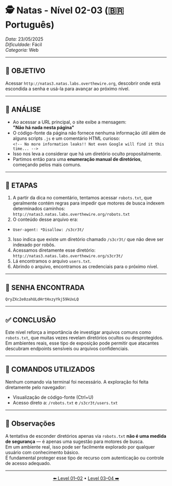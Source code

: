 # 🕵️ Natas - Nível 02-03 (🇧🇷 Português)  
*Data:* 23/05/2025  
*Dificuldade:* Fácil  
*Categoria:* Web

---

## 🎯 OBJETIVO

Acessar `http://natas3.natas.labs.overthewire.org`, descobrir onde está escondida a senha e usá-la para avançar ao próximo nível.

---

## 🔎 ANÁLISE

- Ao acessar a URL principal, o site exibe a mensagem:  
  **"Não há nada nesta página"**
- O código-fonte da página não fornece nenhuma informação útil além de alguns scripts `.js` e um comentário HTML curioso:  
  `<!-- No more information leaks!! Not even Google will find it this time... -->`
- Isso nos leva a considerar que há um diretório oculto propositalmente.
- Partimos então para uma **enumeração manual de diretórios**, começando pelos mais comuns.

---

## 🧱 ETAPAS

1. A partir da dica no comentário, tentamos acessar `robots.txt`, que geralmente contém regras para impedir que motores de busca indexem determinados caminhos:
   `http://natas3.natas.labs.overthewire.org/robots.txt`
2. O conteúdo desse arquivo era:
  - `User-agent: *Disallow: /s3cr3t/`
3. Isso indica que existe um diretório chamado `/s3cr3t/` que não deve ser indexado por robôs.
4. Acessamos diretamente esse diretório:  
`http://natas3.natas.labs.overthewire.org/s3cr3t/`
5. Lá encontramos o arquivo `users.txt`.
6. Abrindo o arquivo, encontramos as credenciais para o próximo nível.

---

## 🔑 SENHA ENCONTRADA

```
QryZXc2e0zahULdHrtHxzyYkj59kUxLQ
```

---

## ✅ CONCLUSÃO

Este nível reforça a importância de investigar arquivos comuns como `robots.txt`, que muitas vezes revelam diretórios ocultos ou desprotegidos.  
Em ambientes reais, esse tipo de exposição pode permitir que atacantes descubram endpoints sensíveis ou arquivos confidenciais.

---

## 🧪 COMANDOS UTILIZADOS

Nenhum comando via terminal foi necessário. A exploração foi feita diretamente pelo navegador:

- Visualização de código-fonte (Ctrl+U)  
- Acesso direto a: `/robots.txt` e `/s3cr3t/users.txt`

---

## 🧠 Observações

A tentativa de esconder diretórios apenas via `robots.txt` **não é uma medida de segurança** — é apenas uma sugestão para motores de busca.  
Em um ambiente real, isso pode ser facilmente explorado por qualquer usuário com conhecimento básico.  
É fundamental proteger esse tipo de recurso com autenticação ou controle de acesso adequado.

---

<p align="center">
  <a href="../Natas01-02/Readme-BR.md">⬅️ Level 01–02</a> • 
  <a href="../Natas03-04/Readme-BR.md">Level 03–04 ➡️</a>
</p>

